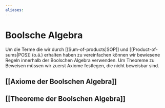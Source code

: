 ```yaml
---
aliases: 
---
```

# Boolsche Algebra
Um die Terme die wir durch [[Sum-of-products|SOP]] und [[Product-of-sums|POS]] (o.ä.) erhalten haben zu vereinfachen können wir bewiesene Regeln innerhalb der Boolschen Algebra verwenden.
Um Theoreme zu Beweisen müssen wir zuerst Axiome festlegen, die nicht beweisbar sind.
## [[Axiome der Boolschen Algebra]]
## [[Theoreme der Boolschen Algebra]]
